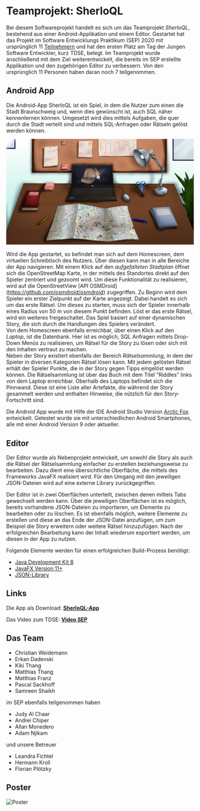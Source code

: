 # Teamprojekt: SherloQL

Bei diesem Softwareprojekt handelt es sich um das Teamprojekt *SherloQL*, bestehend aus einer Android-Applikation und einem Editor. Gestartet hat das Projekt im Software Entwicklungs Praktikum (SEP) 2020 mit ursprünglich 11 [Teilnehmern](README.md#das-team) und hat den ersten Platz am Tag der Jungen Software Entwickler, kurz TDSE, belegt. Im Teamprojekt wurde anschließend mit dem Ziel weiterentwickelt, die bereits im SEP erstellte Applikation und den zugehörigen Editor zu verbessern. Von den ursprünglich 11 Personen haben daran noch 7 teilgenommen.

## Android App

Die Android-App SherloQL ist ein Spiel, in dem die Nutzer zum einen die Stadt Braunschweig und, wenn dies gewünscht ist, auch SQL näher kennenlernen können. Umgesetzt wird dies mittels Aufgaben, die quer durch die Stadt verteilt sind und mittels SQL-Anfragen oder Rätseln gelöst werden können.

![Homescreen](SherloQL/app/src/main/res/drawable/homebase_v1.png)

Wird die App gestartet, so befindet man sich auf dem Homescreen, dem virtuellen Schreibtisch des Nutzers. Über diesen kann man in alle Bereiche der App navigieren. 
Mit einem Klick auf den *aufgefalteten Stadtplan* öffnet sich die OpenStreetMap Karte, in der mittels des Standortes direkt auf den Spieler zentriert und gezoomt wird. Um diese Funktionalität zu realisieren, wird auf die OpenStreetView [API OSMDroid] (https://github.com/osmdroid/osmdroid) zugegriffen. Zu Beginn wird dem Spieler ein erster Zielpunkt auf der Karte angezeigt. Dabei handelt es sich um das erste Rätsel. Um dieses zu starten, muss sich der Spieler innerhalb eines Radius von 50 m von diesem Punkt befinden. Löst er das erste Rätsel, wird ein weiteres freigeschaltet. Das Spiel basiert auf einer dynamischen Story, die sich durch die Handlungen des Spielers verändert.<br />
Von dem Homescreen ebenfalls erreichbar, über einen Klick auf den *Laptop*, ist die Datenbank. Hier ist es möglich, SQL Anfragen mittels Drop-Down Menüs zu realisieren, um Rätsel für die Story zu lösen oder sich mit den Inhalten vertraut zu machen.<br />
Neben der Story existiert ebenfalls der Bereich *Rätselsammlung*, in dem der Spieler in diversen Kategorien Rätsel lösen kann. Mit jedem gelösten Rätsel erhält der Spieler Punkte, die in der Story gegen Tipps eingelöst werden können. Die Rätselsammlung ist über das Buch mit dem Titel "Riddles" links von dem Laptop erreichbar.
Oberhalb des Laptops befindet sich die Pinnwand. Diese ist eine Liste aller Artefakte, die während der Story gesammelt werden und enthalten Hinweise, die nützlich für den Story-Fortschritt sind.

Die Android App wurde mit Hilfe der IDE Android Studio Version [Arctic Fox](https://developer.android.com/studio/releases/#arctic-fox) entwickelt. Getestet wurde sie mit unterschiedlichen Android Smartphones, alle mit einer Android Version 9 oder aktueller. 

## Editor

Der Editor wurde als Nebenprojekt entwickelt, um sowohl die Story als auch die Rätsel der Rätselsammlung einfacher zu erstellen beziehungsweise zu bearbeiten. Dazu dient eine übersichtliche Oberfläche, die mittels des Frameworks JavaFX realisiert wird. Für den Umgang mit den jeweiligen JSON-Dateien wird auf eine externe Library zurückgegriffen.<br />

Der Editor ist in zwei Oberflächen unterteilt, zwischen denen mittels Tabs gewechselt werden kann. Über die jeweiligen Oberflächen ist es möglich, bereits vorhandene JSON-Dateien zu importieren, um Elemente zu bearbeiten oder zu löschen. Es ist ebenfalls möglich, weitere Elemente zu erstellen und diese an das Ende der JSON-Datei anzufügen, um zum Beispiel die Story erweitern oder weitere Rätsel hinzuzufügen. Nach der erfolgreichen Bearbeitung kann der Inhalt wiederum exportiert werden, um diesen in der App zu nutzen.

Folgende Elemente werden für einen erfolgreichen Build-Prozess benötigt:

- [Java Development Kit 8](https://www.oracle.com/java/technologies/javase/javase-jdk8-downloads.html)
- [JavaFX Version 11+](https://gluonhq.com/products/javafx/)
- [JSON-Library](https://github.com/stleary/JSON-java)

## Links

Die App als Download: **[SherloQL-App](https://1drv.ms/u/s!ArDgbq3ak3Zuh6gJRgSm39KFvk8nJw?e=zrtOpM)**

Das Video zum TDSE: **[Video SEP](https://youtu.be/9c2o2cw2Zjs)**

## Das Team

- Christian Weidemann
- Erkan Dadevski
- Kiki Thang
- Matthias Thang
- Matthias Franz
- Pascal Sackhoff
- Samreen Shaikh

im SEP ebenfalls teilgenommen haben
- Judy Al Chaar
- Andrei Chiper 
- Allan Monedero
- Adam Njikam

und unsere Betreuer
- Leandra Fichtel
- Hermann Kroll
- Florian Plötzky

## Poster
![Poster](Plakat/Teamprojekt_Poster.jpg)
